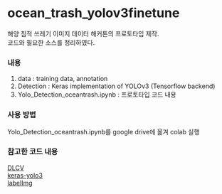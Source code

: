 # ocean_trash_yolov3finetune  

해양 침적 쓰레기 이미지 데이터 해커톤의 프로토타입 제작.  
코드와 필요한 소스를 정리하였다.  

### 내용  

1. data : training data, annotation  
2. Detection : Keras implementation of YOLOv3 (Tensorflow backend)  
3. Yolo_Detection_oceantrash.ipynb : 프로토타입 코드 내용  

### 사용 방법  

Yolo_Detection_oceantrash.ipynb를 google drive에 옮겨 colab 실행  

### 참고한 코드 내용  

[DLCV](https://github.com/chulminkw/DLCV)  
[keras-yolo3](https://github.com/qqwweee/keras-yolo3)  
[labelImg](https://github.com/tzutalin/labelImg)  
